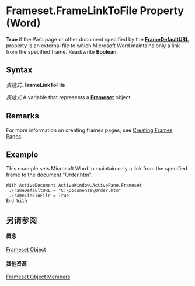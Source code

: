 
# Frameset.FrameLinkToFile Property (Word)

 **True** if the Web page or other document specified by the **[FrameDefaultURL](596f57d4-2514-8cd0-2d97-20618051fd6c.md)** property is an external file to which Microsoft Word maintains only a link from the specified frame. Read/write **Boolean**.


## Syntax

 _表达式_. **FrameLinkToFile**

 _表达式_ A variable that represents a **[Frameset](d76806db-c82f-f7b6-fb85-28a649de48a7.md)** object.


## Remarks

For more information on creating frames pages, see [Creating Frames Pages](0245564e-b2df-83cd-1e32-e63079970dc1.md).


## Example

This example sets Microsoft Word to maintain only a link from the specified frame to the document "Order.htm".


```
With ActiveDocument.ActiveWindow.ActivePane.Frameset 
 .FrameDefaultURL = "C:\Documents\Order.htm" 
 .FrameLinkToFile = True 
End With
```


## 另请参阅


#### 概念


[Frameset Object](d76806db-c82f-f7b6-fb85-28a649de48a7.md)
#### 其他资源


[Frameset Object Members](http://msdn.microsoft.com/library/474a7466-e5b9-6526-2be7-6d4edaa423ae%28Office.15%29.aspx)